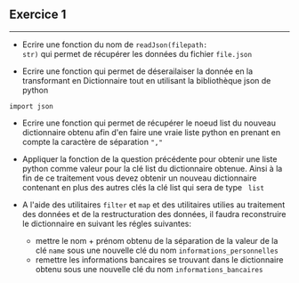 ## Exercice 1

___

* Ecrire une fonction du nom de <code>readJson(filepath: str)</code> qui permet de récupérer les données du fichier <code>file.json</code>

* Ecrire une fonction qui permet de déserailaiser la donnée en la transformant en Dictionnaire tout en utilisant la bibliothèque json de python

```python3
import json

```

* Ecrire une fonction qui permet de récupérer le noeud list du nouveau dictionnaire obtenu afin d'en faire une vraie liste python en prenant en compte la caractère de séparation <code>","</code>

* Appliquer la fonction de la question précédente pour obtenir une liste python comme valeur pour la clé list du dictionnaire obtenue. Ainsi à la fin de ce traitement vous devez obtenir un nouveau dictionnaire contenant en plus des autres clés la clé list qui sera de type <code> list</code>

* A l'aide des utilitaires <code>filter</code> et <code>map</code> et des utilitaires utilies au traitement des données et de la restructuration des données, il faudra reconstruire le dictionnaire en suivant les régles suivantes:
    * mettre le nom + prénom obtenu de la séparation de la valeur de la clé <code>name</code> sous une nouvelle clé du nom <code>informations_personnelles</code>
    * remettre les informations bancaires se trouvant dans le dictionnaire obtenu sous une nouvelle clé du nom <code>informations_bancaires</code>
